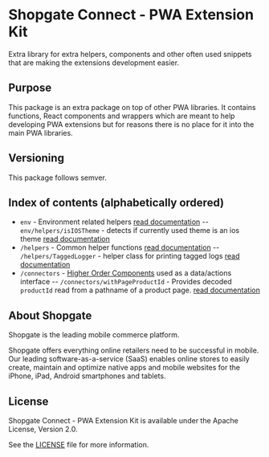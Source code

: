 # Shopgate Connect - PWA Extension Kit

Extra library for extra helpers, components and other often used snippets that are making the extensions development easier.

## Purpose
This package is an extra package on top of other PWA libraries.
It contains functions, React components and wrappers which are meant to help developing PWA extensions but for reasons there is no place for it into the main PWA libraries.

## Versioning
This package follows semver. 

## Index of contents (alphabetically ordered)
- `env` - Environment related helpers [read documentation](https://github.com/shopgate/pwa-extension-kit/blob/master/src/env/README.md)
-- `env/helpers/isIOSTheme` - detects if currently used theme is an ios theme [read documentation](https://github.com/shopgate/pwa-extension-kit/blob/master/src/env/README.md#isIOSTheme)
- `/helpers` - Common helper functions [read documentation](https://github.com/shopgate/pwa-extension-kit/blob/master/src/helpers/README.md)
-- `/helpers/TaggedLogger` - helper class for printing tagged logs [read documentation](https://github.com/shopgate/pwa-extension-kit/blob/master/src/helpers/README.md#TaggedLogger)
- `/connectors` - [Higher Order Components](https://reactjs.org/docs/higher-order-components.html) used as a data/actions interface
-- `/connectors/withPageProductId` - Provides decoded `productId` read from a pathname of a product page. [read documentation](https://github.com/shopgate/pwa-extension-kit/blob/master/src/connectors/README.md#withPageProductId)


## About Shopgate

Shopgate is the leading mobile commerce platform.

Shopgate offers everything online retailers need to be successful in mobile. Our leading
software-as-a-service (SaaS) enables online stores to easily create, maintain and optimize native
apps and mobile websites for the iPhone, iPad, Android smartphones and tablets.

## License

Shopgate Connect - PWA Extension Kit is available under the Apache License, Version 2.0.

See the [LICENSE](./LICENSE) file for more information.

